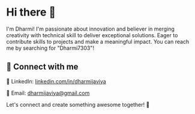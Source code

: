 # Hi there 👋

I'm Dharmi! I'm passionate about innovation and believer in merging creativity with technical skill to deliver exceptional solutions. Eager to contribute skills to projects and make a meaningful impact. You can reach me by searching for "Dharmi7303"!
## 🤝 Connect with me

🔗 LinkedIn: [linkedin.com/in/dharmijaviya](https://www.linkedin.com/in/dharmijaviya/)

📧 Email: dharmijaviya@gmail.com

Let's connect and create something awesome together! 🚀

